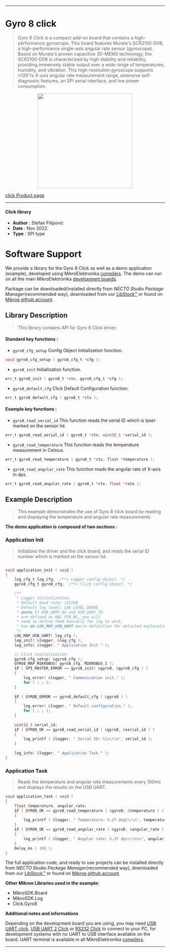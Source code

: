 
---
# Gyro 8 click

> Gyro 8 Click is a compact add-on board that contains a high-performance gyroscope. This board features Murata's SCR2100-D08, a high-performance single-axis angular rate sensor (gyroscope). Based on Murata's proven capacitive 3D-MEMS technology, the SCR2100-D08 is characterized by high stability and reliability, providing immensely stable output over a wide range of temperatures, humidity, and vibration. This high-resolution gyroscope supports ±125°/s X-axis angular rate measurement range, extensive self-diagnostic features, an SPI serial interface, and low power consumption.

<p align="center">
  <img src="https://download.mikroe.com/images/click_for_ide/gyro8_click.png" height=300px>
</p>

[click Product page](https://www.mikroe.com/gyro-8-click)

---


#### Click library

- **Author**        : Stefan Filipovic
- **Date**          : Nov 2022.
- **Type**          : SPI type


# Software Support

We provide a library for the Gyro 8 Click
as well as a demo application (example), developed using MikroElektronika
[compilers](https://www.mikroe.com/necto-studio).
The demo can run on all the main MikroElektronika [development boards](https://www.mikroe.com/development-boards).

Package can be downloaded/installed directly from *NECTO Studio Package Manager*(recommended way), downloaded from our [LibStock&trade;](https://libstock.mikroe.com) or found on [Mikroe github account](https://github.com/MikroElektronika/mikrosdk_click_v2/tree/master/clicks).

## Library Description

> This library contains API for Gyro 8 Click driver.

#### Standard key functions :

- `gyro8_cfg_setup` Config Object Initialization function.
```c
void gyro8_cfg_setup ( gyro8_cfg_t *cfg );
```

- `gyro8_init` Initialization function.
```c
err_t gyro8_init ( gyro8_t *ctx, gyro8_cfg_t *cfg );
```

- `gyro8_default_cfg` Click Default Configuration function.
```c
err_t gyro8_default_cfg ( gyro8_t *ctx );
```

#### Example key functions :

- `gyro8_read_serial_id` This function reads the serial ID which is laser marked on the sensor lid.
```c
err_t gyro8_read_serial_id ( gyro8_t *ctx, uint32_t *serial_id );
```

- `gyro8_read_temperature` This function reads the temperature measurement in Celsius.
```c
err_t gyro8_read_temperature ( gyro8_t *ctx, float *temperature );
```

- `gyro8_read_angular_rate` This function reads the angular rate of X-axis in dps.
```c
err_t gyro8_read_angular_rate ( gyro8_t *ctx, float *rate );
```

## Example Description

> This example demonstrates the use of Gyro 8 click board by reading and displaying the temperature and angular rate measurements.

**The demo application is composed of two sections :**

### Application Init

> Initializes the driver and the click board, and reads the serial ID number which is marked on the sensor lid.

```c

void application_init ( void )
{
    log_cfg_t log_cfg;  /**< Logger config object. */
    gyro8_cfg_t gyro8_cfg;  /**< Click config object. */

    /** 
     * Logger initialization.
     * Default baud rate: 115200
     * Default log level: LOG_LEVEL_DEBUG
     * @note If USB_UART_RX and USB_UART_TX 
     * are defined as HAL_PIN_NC, you will 
     * need to define them manually for log to work. 
     * See @b LOG_MAP_USB_UART macro definition for detailed explanation.
     */
    LOG_MAP_USB_UART( log_cfg );
    log_init( &logger, &log_cfg );
    log_info( &logger, " Application Init " );

    // Click initialization.
    gyro8_cfg_setup( &gyro8_cfg );
    GYRO8_MAP_MIKROBUS( gyro8_cfg, MIKROBUS_1 );
    if ( SPI_MASTER_ERROR == gyro8_init( &gyro8, &gyro8_cfg ) )
    {
        log_error( &logger, " Communication init." );
        for ( ; ; );
    }
    
    if ( GYRO8_ERROR == gyro8_default_cfg ( &gyro8 ) )
    {
        log_error( &logger, " Default configuration." );
        for ( ; ; );
    }
    
    uint32_t serial_id;
    if ( GYRO8_OK == gyro8_read_serial_id ( &gyro8, &serial_id ) )
    {
        log_printf ( &logger, " Serial ID: %lu\r\n", serial_id );
    }
    
    log_info( &logger, " Application Task " );
}

```

### Application Task

> Reads the temperature and angular rate measurements every 100ms and displays the results on the USB UART.

```c
void application_task ( void )
{
    float temperature, angular_rate;
    if ( GYRO8_OK == gyro8_read_temperature ( &gyro8, &temperature ) )
    {
        log_printf ( &logger, " Temperature: %.2f degC\r\n", temperature );
    }
    if ( GYRO8_OK == gyro8_read_angular_rate ( &gyro8, &angular_rate ) )
    {
        log_printf ( &logger, " Angular rate: %.2f dps\r\n\n", angular_rate );
    }
    Delay_ms ( 100 );
}
```

The full application code, and ready to use projects can be installed directly from *NECTO Studio Package Manager*(recommended way), downloaded from our [LibStock&trade;](https://libstock.mikroe.com) or found on [Mikroe github account](https://github.com/MikroElektronika/mikrosdk_click_v2/tree/master/clicks).

**Other Mikroe Libraries used in the example:**

- MikroSDK.Board
- MikroSDK.Log
- Click.Gyro8

**Additional notes and informations**

Depending on the development board you are using, you may need
[USB UART click](https://www.mikroe.com/usb-uart-click),
[USB UART 2 Click](https://www.mikroe.com/usb-uart-2-click) or
[RS232 Click](https://www.mikroe.com/rs232-click) to connect to your PC, for
development systems with no UART to USB interface available on the board. UART
terminal is available in all MikroElektronika
[compilers](https://shop.mikroe.com/compilers).

---
